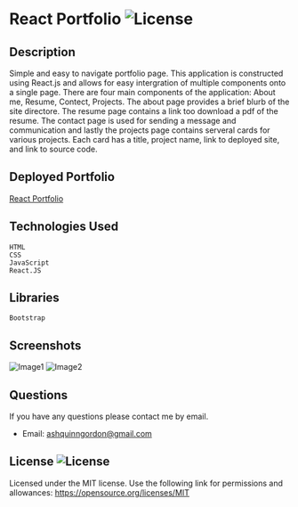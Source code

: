# React Portfolio ![License](https://img.shields.io/badge/License-MIT-yellow.svg)

## Description
Simple and easy to navigate portfolio page. This application is constructed using React.js and allows for easy intergration of multiple components onto a single page. There are four main components of the application: About me, Resume, Contect, Projects. The about page provides a brief blurb of the site directore. The resume page contains a link too download a pdf of the resume. The contact page is used for sending a message and communication and lastly the projects page contains serveral cards for various projects. Each card has a title, project name, link to deployed site, and link to source code. 
        
## Deployed Portfolio

[React Portfolio](https://ashquinn.github.io/react_portfolio1/)


## Technologies Used

```
HTML
CSS
JavaScript
React.JS
```


## Libraries

```
Bootstrap
```


## Screenshots

![Image1](src/assets/images/react_port1.png)
![Image2](src/assets/images/react_port2.png)

## Questions       
If you have any questions please contact me by email.

* Email: ashquinngordon@gmail.com
        
## License ![License](https://img.shields.io/badge/License-MIT-yellow.svg)     
Licensed under the MIT license. Use the following link for permissions and allowances:
https://opensource.org/licenses/MIT

